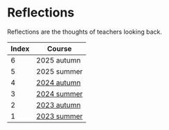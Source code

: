 # Reflections

Reflections are the thoughts of teachers looking back.

Index|Course
-----|------------------------------------
6    |2025 autumn
5    |2025 summer
4    |[2024 autumn](2024_autumn/README.md)
3    |[2024 summer](2024_summer/README.md)
2    |[2023 autumn](2023_autumn/README.md)
1    |[2023 summer](2023_summer/README.md)


